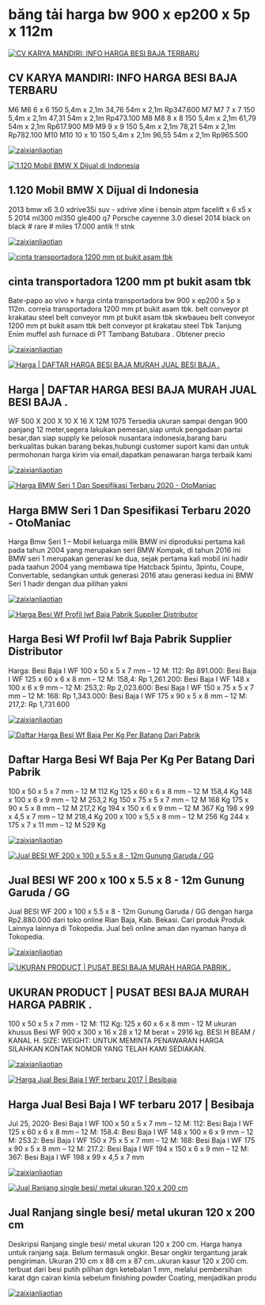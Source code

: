 # băng tải harga bw 900 x ep200 x 5p x 112m
<a href="https://mnn.zoosnet.net/LR/Chatpre.aspx?id=MNN94995150&p=https://topgrinding.com/" target="_blank">![CV KARYA MANDIRI: INFO HARGA BESI BAJA TERBARU](https://github.com/technlg/images/blob/main/59.jpg)</a>
## CV KARYA MANDIRI: INFO HARGA BESI BAJA TERBARU
M6 M6 6 x 6 150 5,4m x 2,1m 34,76 54m x 2,1m Rp347.600 M7 M7 7 x 7 150 5,4m x 2,1m 47,31 54m x 2,1m Rp473.100 M8 M8 8 x 8 150 5,4m x 2,1m 61,79 54m x 2,1m Rp617.900 M9 M9 9 x 9 150 5,4m x 2,1m 78,21 54m x 2,1m Rp782.100 M10 M10 10 x 10 150 5,4m x 2,1m 96,55 54m x 2,1m Rp965.500
<a href="https://mnn.zoosnet.net/LR/Chatpre.aspx?id=MNN94995150&p=https://topgrinding.com/" target="_blank"><img src="https://github.com/technlg/images/raw/main/chat11.jpg" alt="zaixianliaotian"/></a><a href="//whatsapp.shibangsoft.com/WhatsApp.php" ><img src="https://github.com/technlg/images/raw/main/chat11.png" alt=""></a>
<a href="https://mnn.zoosnet.net/LR/Chatpre.aspx?id=MNN94995150&p=https://topgrinding.com/" target="_blank">![1.120 Mobil BMW X Dijual di Indonesia](https://github.com/technlg/images/blob/main/38.jpg)</a>
## 1.120 Mobil BMW X Dijual di Indonesia
2013 bmw x6 3.0 xdrive35i suv - xdrive xline i bensin atpm facelift x 6 x5 x 5 2014 ml300 ml350 gle400 q7 Porsche cayenne 3.0 diesel 2014 black on black # rare # miles 17.000 antik !! stnk 
<a href="https://mnn.zoosnet.net/LR/Chatpre.aspx?id=MNN94995150&p=https://topgrinding.com/" target="_blank"><img src="https://github.com/technlg/images/raw/main/chat11.jpg" alt="zaixianliaotian"/></a><a href="//whatsapp.shibangsoft.com/WhatsApp.php" ><img src="https://github.com/technlg/images/raw/main/chat11.png" alt=""></a>
<a href="https://mnn.zoosnet.net/LR/Chatpre.aspx?id=MNN94995150&p=https://topgrinding.com/" target="_blank">![cinta transportadora 1200 mm pt bukit asam tbk](https://github.com/technlg/images/blob/main/8.jpg)</a>
## cinta transportadora 1200 mm pt bukit asam tbk
Bate-papo ao vivo » harga cinta transportadora bw 900 x ep200 x 5p x 112m. correia transportadora 1200 mm pt bukit asam tbk. belt conveyor pt krakatau steel belt conveyor mm pt bukit asam tbk skwbaueu belt conveyor 1200 mm pt bukit asam tbk belt conveyor pt krakatau steel Tbk Tanjung Enim muffel ash furnace di PT Tambang Batubara . Obtener precio
<a href="https://mnn.zoosnet.net/LR/Chatpre.aspx?id=MNN94995150&p=https://topgrinding.com/" target="_blank"><img src="https://github.com/technlg/images/raw/main/chat11.jpg" alt="zaixianliaotian"/></a><a href="//whatsapp.shibangsoft.com/WhatsApp.php" ><img src="https://github.com/technlg/images/raw/main/chat11.png" alt=""></a>
<a href="https://mnn.zoosnet.net/LR/Chatpre.aspx?id=MNN94995150&p=https://topgrinding.com/" target="_blank">![Harga | DAFTAR HARGA BESI BAJA MURAH JUAL BESI BAJA .](https://github.com/technlg/images/blob/main/29.jpg)</a>
## Harga | DAFTAR HARGA BESI BAJA MURAH JUAL BESI BAJA .
WF 500 X 200 X 10 X 16 X 12M 1075 Tersedia ukuran sampai dengan 900 panjang 12 meter,segera lakukan pemesan,siap untuk pengadaan partai besar,dan siap supply ke pelosok nusantara indonesia,barang baru berkualitas bukan barang bekas,hubungi customer suport kami dan untuk permohonan harga kirim via email,dapatkan penawaran harga terbaik kami 
<a href="https://mnn.zoosnet.net/LR/Chatpre.aspx?id=MNN94995150&p=https://topgrinding.com/" target="_blank"><img src="https://github.com/technlg/images/raw/main/chat11.jpg" alt="zaixianliaotian"/></a><a href="//whatsapp.shibangsoft.com/WhatsApp.php" ><img src="https://github.com/technlg/images/raw/main/chat11.png" alt=""></a>
<a href="https://mnn.zoosnet.net/LR/Chatpre.aspx?id=MNN94995150&p=https://topgrinding.com/" target="_blank">![Harga BMW Seri 1 Dan Spesifikasi Terbaru 2020 - OtoManiac](https://github.com/technlg/images/blob/main/19.jpg)</a>
## Harga BMW Seri 1 Dan Spesifikasi Terbaru 2020 - OtoManiac
Harga Bmw Seri 1 – Mobil keluarga milik BMW ini diproduksi pertama kali pada tahun 2004 yang merupakan seri BMW Kompak, di tahun 2016 ini BMW seri 1 merupakan generasi ke dua, sejak pertama kali mobil ini hadir pada taahun 2004 yang membawa tipe Hatcback 5pintu, 3pintu, Coupe, Convertable, sedangkan untuk generasi 2016 atau generasi kedua ini BMW Seri 1 hadir dengan dua pilihan yakni 
<a href="https://mnn.zoosnet.net/LR/Chatpre.aspx?id=MNN94995150&p=https://topgrinding.com/" target="_blank"><img src="https://github.com/technlg/images/raw/main/chat11.jpg" alt="zaixianliaotian"/></a><a href="//whatsapp.shibangsoft.com/WhatsApp.php" ><img src="https://github.com/technlg/images/raw/main/chat11.png" alt=""></a>
<a href="https://mnn.zoosnet.net/LR/Chatpre.aspx?id=MNN94995150&p=https://topgrinding.com/" target="_blank">![Harga Besi Wf Profil Iwf Baja Pabrik Supplier Distributor ](https://github.com/technlg/images/blob/main/62.jpg)</a>
## Harga Besi Wf Profil Iwf Baja Pabrik Supplier Distributor 
Harga: Besi Baja I WF 100 x 50 x 5 x 7 mm – 12 M: 112: Rp 891.000: Besi Baja I WF 125 x 60 x 6 x 8 mm – 12 M: 158,4: Rp 1,261.200: Besi Baja I WF 148 x 100 x 6 x 9 mm – 12 M: 253,2: Rp 2,023.600: Besi Baja I WF 150 x 75 x 5 x 7 mm – 12 M: 168: Rp 1,343.000: Besi Baja I WF 175 x 90 x 5 x 8 mm – 12 M: 217,2: Rp 1,731.600
<a href="https://mnn.zoosnet.net/LR/Chatpre.aspx?id=MNN94995150&p=https://topgrinding.com/" target="_blank"><img src="https://github.com/technlg/images/raw/main/chat11.jpg" alt="zaixianliaotian"/></a><a href="//whatsapp.shibangsoft.com/WhatsApp.php" ><img src="https://github.com/technlg/images/raw/main/chat11.png" alt=""></a>
<a href="https://mnn.zoosnet.net/LR/Chatpre.aspx?id=MNN94995150&p=https://topgrinding.com/" target="_blank">![Daftar Harga Besi Wf Baja Per Kg Per Batang Dari Pabrik ](https://github.com/technlg/images/blob/main/64.jpg)</a>
## Daftar Harga Besi Wf Baja Per Kg Per Batang Dari Pabrik 
100 x 50 x 5 x 7 mm – 12 M 112 Kg 125 x 60 x 6 x 8 mm – 12 M 158,4 Kg 148 x 100 x 6 x 9 mm – 12 M 253,2 Kg 150 x 75 x 5 x 7 mm – 12 M 168 Kg 175 x 90 x 5 x 8 mm – 12 M 217,2 Kg 194 x 150 x 6 x 9 mm – 12 M 367 Kg 198 x 99 x 4,5 x 7 mm – 12 M 218,4 Kg 200 x 100 x 5,5 x 8 mm – 12 M 256 Kg 244 x 175 x 7 x 11 mm – 12 M 529 Kg
<a href="https://mnn.zoosnet.net/LR/Chatpre.aspx?id=MNN94995150&p=https://topgrinding.com/" target="_blank"><img src="https://github.com/technlg/images/raw/main/chat11.jpg" alt="zaixianliaotian"/></a><a href="//whatsapp.shibangsoft.com/WhatsApp.php" ><img src="https://github.com/technlg/images/raw/main/chat11.png" alt=""></a>
<a href="https://mnn.zoosnet.net/LR/Chatpre.aspx?id=MNN94995150&p=https://topgrinding.com/" target="_blank">![Jual BESI WF 200 x 100 x 5.5 x 8 - 12m Gunung Garuda / GG ](https://github.com/technlg/images/blob/main/45.jpg)</a>
## Jual BESI WF 200 x 100 x 5.5 x 8 - 12m Gunung Garuda / GG 
Jual BESI WF 200 x 100 x 5.5 x 8 - 12m Gunung Garuda / GG dengan harga Rp2.880.000 dari toko online Rian Baja, Kab. Bekasi. Cari produk Produk Lainnya lainnya di Tokopedia. Jual beli online aman dan nyaman hanya di Tokopedia.
<a href="https://mnn.zoosnet.net/LR/Chatpre.aspx?id=MNN94995150&p=https://topgrinding.com/" target="_blank"><img src="https://github.com/technlg/images/raw/main/chat11.jpg" alt="zaixianliaotian"/></a><a href="//whatsapp.shibangsoft.com/WhatsApp.php" ><img src="https://github.com/technlg/images/raw/main/chat11.png" alt=""></a>
<a href="https://mnn.zoosnet.net/LR/Chatpre.aspx?id=MNN94995150&p=https://topgrinding.com/" target="_blank">![UKURAN PRODUCT | PUSAT BESI BAJA MURAH HARGA PABRIK .](https://github.com/technlg/images/blob/main/37.jpg)</a>
## UKURAN PRODUCT | PUSAT BESI BAJA MURAH HARGA PABRIK .
100 x 50 x 5 x 7 mm - 12 M: 112 Kg: 125 x 60 x 6 x 8 mm - 12 M  ukuran khusus Besi WF 900 x 300 x 16 x 28 x 12 M berat = 2916 kg. BESI H BEAM / KANAL H. SIZE: WEIGHT:  UNTUK MEMINTA PENAWARAN HARGA SILAHKAN KONTAK NOMOR YANG TELAH KAMI SEDIAKAN.
<a href="https://mnn.zoosnet.net/LR/Chatpre.aspx?id=MNN94995150&p=https://topgrinding.com/" target="_blank"><img src="https://github.com/technlg/images/raw/main/chat11.jpg" alt="zaixianliaotian"/></a><a href="//whatsapp.shibangsoft.com/WhatsApp.php" ><img src="https://github.com/technlg/images/raw/main/chat11.png" alt=""></a>
<a href="https://mnn.zoosnet.net/LR/Chatpre.aspx?id=MNN94995150&p=https://topgrinding.com/" target="_blank">![Harga Jual Besi Baja I WF terbaru 2017 | Besibaja](https://github.com/technlg/images/blob/main/15.jpg)</a>
## Harga Jual Besi Baja I WF terbaru 2017 | Besibaja
Jul 25, 2020· Besi Baja I WF 100 x 50 x 5 x 7 mm – 12 M: 112: Besi Baja I WF 125 x 60 x 6 x 8 mm – 12 M: 158.4: Besi Baja I WF 148 x 100 x 6 x 9 mm – 12 M: 253.2: Besi Baja I WF 150 x 75 x 5 x 7 mm – 12 M: 168: Besi Baja I WF 175 x 90 x 5 x 8 mm – 12 M: 217.2: Besi Baja I WF 194 x 150 x 6 x 9 mm – 12 M: 367: Besi Baja I WF 198 x 99 x 4,5 x 7 mm 
<a href="https://mnn.zoosnet.net/LR/Chatpre.aspx?id=MNN94995150&p=https://topgrinding.com/" target="_blank"><img src="https://github.com/technlg/images/raw/main/chat11.jpg" alt="zaixianliaotian"/></a><a href="//whatsapp.shibangsoft.com/WhatsApp.php" ><img src="https://github.com/technlg/images/raw/main/chat11.png" alt=""></a>
<a href="https://mnn.zoosnet.net/LR/Chatpre.aspx?id=MNN94995150&p=https://topgrinding.com/" target="_blank">![Jual Ranjang single besi/ metal ukuran 120 x 200 cm ](https://github.com/technlg/images/blob/main/29.jpg)</a>
## Jual Ranjang single besi/ metal ukuran 120 x 200 cm 
Deskripsi Ranjang single besi/ metal ukuran 120 x 200 cm. Harga hanya untuk ranjang saja. Belum termasuk ongkir. Besar ongkir tergantung jarak pengiriman. Ukuran 210 cm x 88 cm x 87 cm..ukuran kasur 120 x 200 cm. terbuat dari besi putih pilihan dgn ketebalan 1 mm, melalui pembersihan karat dgn cairan kimia sebelum finishing powder Coating, menjadikan produ
<a href="https://mnn.zoosnet.net/LR/Chatpre.aspx?id=MNN94995150&p=https://topgrinding.com/" target="_blank"><img src="https://github.com/technlg/images/raw/main/chat11.jpg" alt="zaixianliaotian"/></a><a href="//whatsapp.shibangsoft.com/WhatsApp.php" ><img src="https://github.com/technlg/images/raw/main/chat11.png" alt=""></a>
